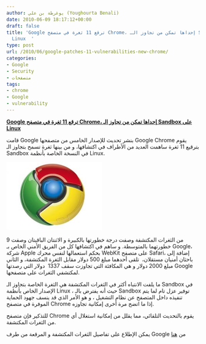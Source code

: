 ```yaml
---
author: يوغرطة بن علي (Youghourta Benali)
date: 2010-06-09 18:17:12+00:00
draft: false
title: 'Google ترقع 11 ثغرة في متصفح Chrome، إحداها تمكن من تجاوز الـ Sandbox على
  Linux  '
type: post
url: /2010/06/google-patches-11-vulnerabilities-new-chrome/
categories:
- Google
- Security
- متصفحات
tags:
- chrome
- Google
- vulnerability
---
```


**[Google ترقع 11 ثغرة في متصفح Chrome، إحداها تمكن من تجاوز الـ Sandbox على Linux](https://www.it-scoop.com/2010/06/Google-patches-11-vulnerabilities-new-Chrome)**




قامت Google بنشر تحديث للإصدار الخامس من متصفحها Google Chrome يقوم بترقيع 11 ثغرة ساهمت العديد من الأطراف في اكتشافها، و من بينها ثغرة تسمح بتجاوز الـ Sandbox في النسخة الخاصة بأنظمة Linux.


[![](Chrome_logo.jpg)
](https://www.it-scoop.com/2010/06/Google-patches-11-vulnerabilities-new-Chrome)

9 من الثغرات المكتشفة وصفت درجة خطورتها بالكبيرة و الاثنتان الباقيتان وصفت خطورتهما بالمتوسطة. و ساهم في اكتشافها كل من الفريق الأمني الخاص بـ Google، شركة Apple بحكم استعمالها لنفس محرك WebKit على متصفح Safari، إضافة إلى باحثان أمنيان مستقلان،  تلقى أحدهما مبلغ 500 دولار مقابل الثغرة المكتشفة، و الثاني مبلغ 2000 دولار و هي المكافئة التي تجاوزت سقف 1337  دولار التي رصدتها Google لمكتشفي الثغرات على متصفحها.

ما يلفت الانتباه أكثر في الثغرات المكتشفة هي الثغرة الخاصة بتجاوز الـ Sandbox في الإصدار الخاص بأنظمة Linux ، حيث أنه يفترض بالـ Sandbox توفير عزل تام لما يتم تنفيذه داخل المتصفح عن نظام التشغيل ، و هو الأمر الذي قد ينسف جهود الحماية الموفرة في متصفح Chrome إذا ما اتضح مرة أخرى إمكانية تجاوزه.

للتذكير فإن متصفح Chrome يقوم بالتحديث التلقائي، مما يقلل من إمكانية استغلال أي من الثغرات المكتشفة.

يمكن الإطلاع على تفاصيل الثغرات المكتشفة و المرقعة من طرف Google من [هنا](http://googlechromereleases.blogspot.com/2010/06/stable-channel-update.html)
